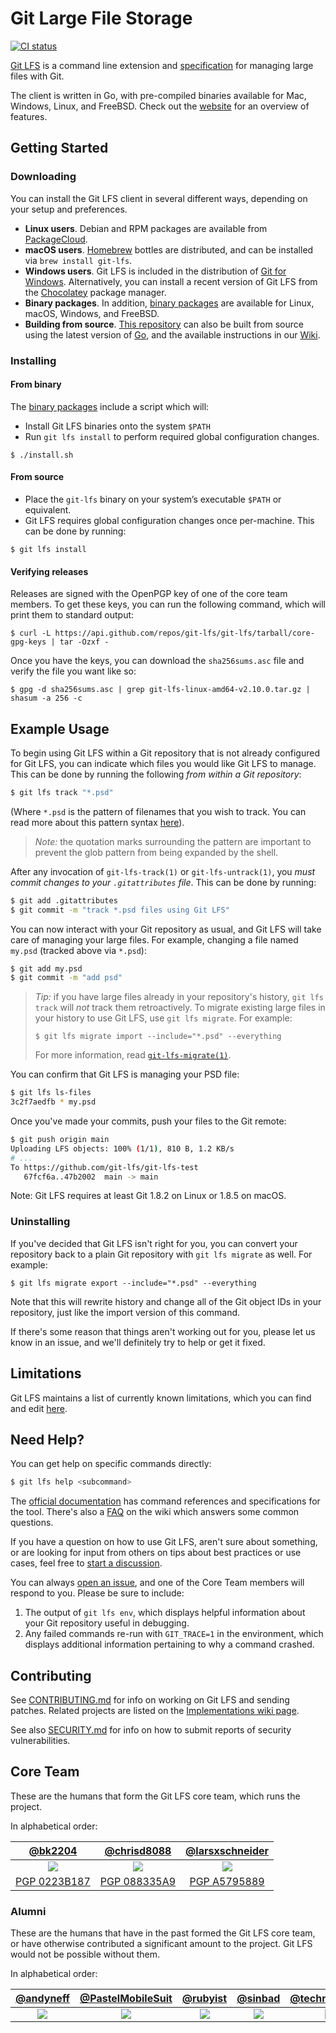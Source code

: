 # Git Large File Storage

[![CI status][ci_badge]][ci_url]

[ci_badge]: https://github.com/git-lfs/git-lfs/workflows/CI/badge.svg
[ci_url]: https://github.com/git-lfs/git-lfs/actions?query=workflow%3ACI

[Git LFS](https://git-lfs.github.com) is a command line extension and
[specification](docs/spec.md) for managing large files with Git.

The client is written in Go, with pre-compiled binaries available for Mac,
Windows, Linux, and FreeBSD. Check out the [website](http://git-lfs.github.com)
for an overview of features.

## Getting Started

### Downloading

You can install the Git LFS client in several different ways, depending on your
setup and preferences.

* **Linux users**. Debian and RPM packages are available from
  [PackageCloud](https://packagecloud.io/github/git-lfs/install).
* **macOS users**. [Homebrew](https://brew.sh) bottles are distributed, and can
  be installed via `brew install git-lfs`.
* **Windows users**. Git LFS is included in the distribution of
  [Git for Windows](https://gitforwindows.org/). Alternatively, you can
  install a recent version of Git LFS from the [Chocolatey](https://chocolatey.org/) package manager.
* **Binary packages**. In addition, [binary packages](https://github.com/git-lfs/git-lfs/releases) are
available for Linux, macOS, Windows, and FreeBSD.
* **Building from source**. [This repository](https://github.com/git-lfs/git-lfs.git) can also be
built from source using the latest version of [Go](https://golang.org), and the
available instructions in our
[Wiki](https://github.com/git-lfs/git-lfs/wiki/Installation#source).

### Installing

#### From binary

The [binary packages](https://github.com/git-lfs/git-lfs/releases) include a script which will:

- Install Git LFS binaries onto the system `$PATH`
- Run `git lfs install` to
perform required global configuration changes.

```ShellSession
$ ./install.sh
```

#### From source

- Place the `git-lfs` binary on your system’s executable `$PATH` or equivalent.
- Git LFS requires global configuration changes once per-machine. This can be done by
running:

```ShellSession
$ git lfs install
```

#### Verifying releases

Releases are signed with the OpenPGP key of one of the core team members.  To
get these keys, you can run the following command, which will print them to
standard output:

```ShellSession
$ curl -L https://api.github.com/repos/git-lfs/git-lfs/tarball/core-gpg-keys | tar -Ozxf -
```

Once you have the keys, you can download the `sha256sums.asc` file and verify
the file you want like so:

```ShellSession
$ gpg -d sha256sums.asc | grep git-lfs-linux-amd64-v2.10.0.tar.gz | shasum -a 256 -c
```

## Example Usage

To begin using Git LFS within a Git repository that is not already configured
for Git LFS, you can indicate which files you would like Git LFS to manage.
This can be done by running the following _from within a Git repository_:

```bash
$ git lfs track "*.psd"
```

(Where `*.psd` is the pattern of filenames that you wish to track. You can read
more about this pattern syntax
[here](https://git-scm.com/docs/gitattributes)).

> *Note:* the quotation marks surrounding the pattern are important to
> prevent the glob pattern from being expanded by the shell.

After any invocation of `git-lfs-track(1)` or `git-lfs-untrack(1)`, you _must
commit changes to your `.gitattributes` file_. This can be done by running:

```bash
$ git add .gitattributes
$ git commit -m "track *.psd files using Git LFS"
```

You can now interact with your Git repository as usual, and Git LFS will take
care of managing your large files. For example, changing a file named `my.psd`
(tracked above via `*.psd`):

```bash
$ git add my.psd
$ git commit -m "add psd"
```

> _Tip:_ if you have large files already in your repository's history, `git lfs
> track` will _not_ track them retroactively. To migrate existing large files
> in your history to use Git LFS, use `git lfs migrate`. For example:
>
> ```
> $ git lfs migrate import --include="*.psd" --everything
> ```
>
> For more information, read [`git-lfs-migrate(1)`](https://github.com/git-lfs/git-lfs/blob/main/docs/man/git-lfs-migrate.1.ronn).

You can confirm that Git LFS is managing your PSD file:

```bash
$ git lfs ls-files
3c2f7aedfb * my.psd
```

Once you've made your commits, push your files to the Git remote:

```bash
$ git push origin main
Uploading LFS objects: 100% (1/1), 810 B, 1.2 KB/s
# ...
To https://github.com/git-lfs/git-lfs-test
   67fcf6a..47b2002  main -> main
```

Note: Git LFS requires at least Git 1.8.2 on Linux or 1.8.5 on macOS.

### Uninstalling

If you've decided that Git LFS isn't right for you, you can convert your
repository back to a plain Git repository with `git lfs migrate` as well.  For
example:

```ShellSession
$ git lfs migrate export --include="*.psd" --everything
```

Note that this will rewrite history and change all of the Git object IDs in your
repository, just like the import version of this command.

If there's some reason that things aren't working out for you, please let us
know in an issue, and we'll definitely try to help or get it fixed.

## Limitations

Git LFS maintains a list of currently known limitations, which you can find and
edit [here](https://github.com/git-lfs/git-lfs/wiki/Limitations).

## Need Help?

You can get help on specific commands directly:

```bash
$ git lfs help <subcommand>
```

The [official documentation](docs) has command references and specifications for
the tool.  There's also a [FAQ](https://github.com/git-lfs/git-lfs/wiki/FAQ) on
the wiki which answers some common questions.

If you have a question on how to use Git LFS, aren't sure about something, or
are looking for input from others on tips about best practices or use cases,
feel free to
[start a discussion](https://github.com/git-lfs/git-lfs/discussions).

You can always [open an issue](https://github.com/git-lfs/git-lfs/issues), and
one of the Core Team members will respond to you. Please be sure to include:

1. The output of `git lfs env`, which displays helpful information about your
   Git repository useful in debugging.
2. Any failed commands re-run with `GIT_TRACE=1` in the environment, which
   displays additional information pertaining to why a command crashed.

## Contributing

See [CONTRIBUTING.md](CONTRIBUTING.md) for info on working on Git LFS and
sending patches. Related projects are listed on the [Implementations wiki
page](https://github.com/git-lfs/git-lfs/wiki/Implementations).

See also [SECURITY.md](SECURITY.md) for info on how to submit reports
of security vulnerabilities.

## Core Team

These are the humans that form the Git LFS core team, which runs the project.

In alphabetical order:

| [@bk2204][bk2204-user] | [@chrisd8088][chrisd8088-user] | [@larsxschneider][larsxschneider-user] |
| :---: | :---: | :---: |
| [![][bk2204-img]][bk2204-user] | [![][chrisd8088-img]][chrisd8088-user] | [![][larsxschneider-img]][larsxschneider-user] |
| [PGP 0223B187][bk2204-pgp] | [PGP 088335A9][chrisd8088-pgp] | [PGP A5795889][larsxschneider-pgp] |

[bk2204-img]: https://avatars1.githubusercontent.com/u/497054?s=100&v=4
[chrisd8088-img]: https://avatars1.githubusercontent.com/u/28857117?s=100&v=4
[larsxschneider-img]: https://avatars1.githubusercontent.com/u/477434?s=100&v=4
[bk2204-user]: https://github.com/bk2204
[chrisd8088-user]: https://github.com/chrisd8088
[larsxschneider-user]: https://github.com/larsxschneider
[bk2204-pgp]: https://keyserver.ubuntu.com/pks/lookup?op=get&search=0x88ace9b29196305ba9947552f1ba225c0223b187
[chrisd8088-pgp]: https://keyserver.ubuntu.com/pks/lookup?op=get&search=0x09b4bf756670b76d63515717506c7945088335a9
[larsxschneider-pgp]: https://keyserver.ubuntu.com/pks/lookup?op=get&search=0xaa3b3450295830d2de6db90caba67be5a5795889

### Alumni

These are the humans that have in the past formed the Git LFS core team, or
have otherwise contributed a significant amount to the project. Git LFS would
not be possible without them.

In alphabetical order:

| [@andyneff][andyneff-user] | [@PastelMobileSuit][PastelMobileSuit-user] | [@rubyist][rubyist-user] | [@sinbad][sinbad-user] | [@technoweenie][technoweenie-user] | [@ttaylorr][ttaylorr-user] |
| :---: | :---: | :---: | :---: | :---: | :---: |
| [![][andyneff-img]][andyneff-user] | [![][PastelMobileSuit-img]][PastelMobileSuit-user] | [![][rubyist-img]][rubyist-user] | [![][sinbad-img]][sinbad-user] | [![][technoweenie-img]][technoweenie-user] | [![][ttaylorr-img]][ttaylorr-user] |

[andyneff-img]: https://avatars1.githubusercontent.com/u/7596961?v=3&s=100
[PastelMobileSuit-img]: https://avatars2.githubusercontent.com/u/37254014?s=100&v=4
[rubyist-img]: https://avatars1.githubusercontent.com/u/143?v=3&s=100
[sinbad-img]: https://avatars1.githubusercontent.com/u/142735?v=3&s=100
[technoweenie-img]: https://avatars3.githubusercontent.com/u/21?v=3&s=100
[ttaylorr-img]: https://avatars2.githubusercontent.com/u/443245?s=100&v=4
[andyneff-user]: https://github.com/andyneff
[PastelMobileSuit-user]: https://github.com/PastelMobileSuit
[sinbad-user]: https://github.com/sinbad
[rubyist-user]: https://github.com/rubyist
[technoweenie-user]: https://github.com/technoweenie
[ttaylorr-user]: https://github.com/ttaylorr

